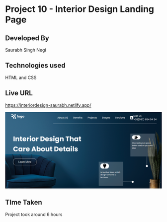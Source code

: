 # Project 10 - Interior Design Landing Page

## Developed By  
Saurabh Singh Negi

## Technologies used  
HTML and CSS 

## Live URL
https://interiordesign-saurabh.netlify.app/

![image](./final_look.png) 

## TIme Taken

Project took around 6 hours	